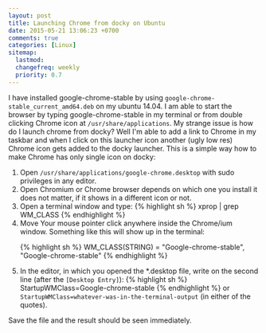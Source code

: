 ```yaml
---
layout: post
title: Launching Chrome from docky on Ubuntu
date: 2015-05-21 13:06:23 +0700 
comments: true
categories: [Linux]
sitemap:
  lastmod: 
  changefreq: weekly
  priority: 0.7
---
```


I have installed google-chrome-stable by using `google-chrome-stable_current_amd64.deb` on my ubuntu 14.04. I am able to start the browser by typing google-chrome-stable in my terminal or from double clicking Chrome icon at `/usr/share/applications`. My strange issue is how do I launch chrome from docky? Well I'm able to add a link to Chrome in my taskbar and when I click on this launcher icon another (ugly low res) Chrome icon gets added to the docky launcher. This is a simple way how to make Chrome has only single icon on docky:

<!-- more -->
<ol>
<li> Open <code>/usr/share/applications/google-chrome.desktop</code> with sudo privileges in any editor.

</li>
<li> Open Chromium or Chrome browser depends on which one you install it does not matter, if it shows in a different icon or not.
</li>
<li>
Open a terminal window and type:   
   {% highlight sh %}
     xprop | grep WM_CLASS
   {% endhighlight %}
</li>
<li>
Move Your mouse pointer click anywhere inside the Chrome/ium window. Something like this will show up in the terminal:

   {% highlight sh %}
    WM_CLASS(STRING) = "Google-chrome-stable", "Google-chrome-stable"
   {% endhighlight %}
</li>
<li>
In the editor, in which you opened the *.desktop file, write on the second line (after the <code>[Desktop Entry]</code>):
 {% highlight sh %}
    StartupWMClass=Google-chrome-stable
 {% endhighlight %}
or <code>StartupWMClass=whatever-was-in-the-terminal-output</code> (in either of the quotes).
</li>

</ol>
Save the file and the result should be seen immediately.


